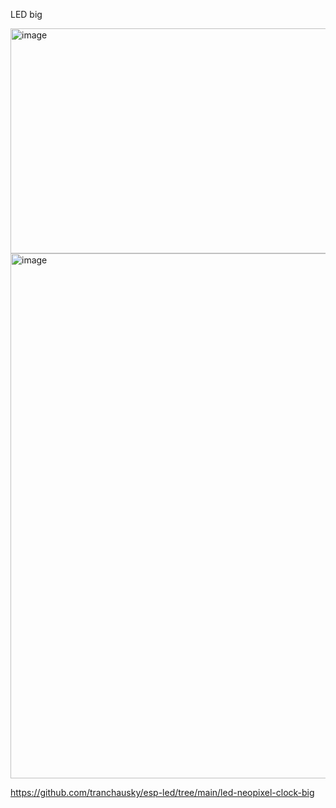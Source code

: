 LED big 

<img width="604" height="360" alt="image" src="https://github.com/user-attachments/assets/5dd8f719-f0fe-4c13-8c0c-af344f196b75" />
<img width="1372" height="840" alt="image" src="https://github.com/user-attachments/assets/68416587-713b-4d0c-a46e-46d46d6d038f" />



https://github.com/tranchausky/esp-led/tree/main/led-neopixel-clock-big
